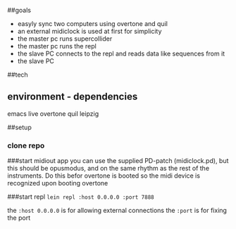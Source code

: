 ##goals	
- easyly sync two computers using overtone and quil
- an external midiclock is used at first for simplicity
- the master pc runs supercollider
- the master pc runs the repl
- the slave PC connects to the repl and reads data like sequences from it
- the slave PC 

##tech


## environment - dependencies
emacs live
overtone
quil
leipzig


##setup

### clone repo

###start midiout app
you can use the supplied PD-patch (midiclock.pd), but this should be opusmodus, and on the same rhythm as the rest of the instruments.
Do this befor overtone is booted so the midi device is recognized upon booting overtone

###start repl
`lein repl :host 0.0.0.0 :port 7888`

the `:host 0.0.0.0` is for allowing external connections
the `:port` is for fixing the port

###


